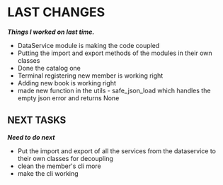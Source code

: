 # LAST CHANGES
***Things I worked on last time.***

- DataService module is making the code coupled
- Putting the import and export methods of the modules in their own classes
- Done the catalog one
- Terminal registering new member is working right
- Adding new book is working right
- made new function in the utils - safe_json_load which handles the empty json error and returns None

## NEXT TASKS
***Need to do next***

- Put the import and export of all the services from the dataservice to their own classes for decoupling
- clean the member's cli more
- make the cli working